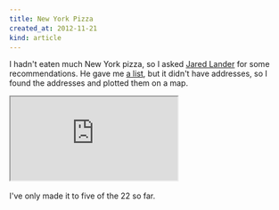 ```yaml
---
title: New York Pizza
created_at: 2012-11-21
kind: article
---
```

I hadn't eaten much New York pizza, so I asked
[Jared Lander](http://www.jaredlander.com) for some recommendations. He gave me
[a list](pizza.txt), but it didn't have addresses, so I found the addresses and
plotted them on a map.

<iframe src='https://tlevine.cartodb.com/tables/new_york_pizza/embed_map'>
  <img src='preview.png' alt = 'A preview of the map'>
</iframe>

I've only made it to five of the 22 so far.
